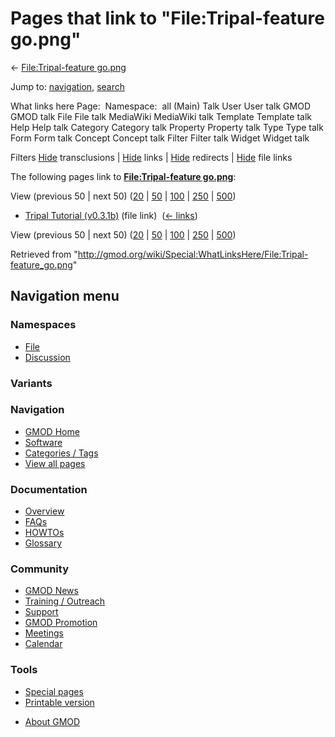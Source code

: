 <div id="mw-page-base" class="noprint">

</div>

<div id="mw-head-base" class="noprint">

</div>

<div id="content" class="mw-body" role="main">

<span id="top"></span>

<div id="mw-js-message" style="display:none;">

</div>



# <span dir="auto">Pages that link to "File:Tripal-feature go.png"</span>

<div id="bodyContent">

<div id="contentSub">

← [File:Tripal-feature
go.png](/wiki/File:Tripal-feature_go.png "File:Tripal-feature go.png")

</div>

<div id="jump-to-nav" class="mw-jump">

Jump to: [navigation](#mw-navigation), [search](#p-search)

</div>

<div id="mw-content-text">

What links here Page:  Namespace:  all (Main) Talk User User talk GMOD
GMOD talk File File talk MediaWiki MediaWiki talk Template Template talk
Help Help talk Category Category talk Property Property talk Type Type
talk Form Form talk Concept Concept talk Filter Filter talk Widget
Widget talk

Filters
[Hide](/mediawiki/index.php?title=Special:WhatLinksHere/File:Tripal-feature_go.png&hidetrans=1 "Special:WhatLinksHere/File:Tripal-feature go.png")
transclusions \|
[Hide](/mediawiki/index.php?title=Special:WhatLinksHere/File:Tripal-feature_go.png&hidelinks=1 "Special:WhatLinksHere/File:Tripal-feature go.png")
links \|
[Hide](/mediawiki/index.php?title=Special:WhatLinksHere/File:Tripal-feature_go.png&hideredirs=1 "Special:WhatLinksHere/File:Tripal-feature go.png")
redirects \|
[Hide](/mediawiki/index.php?title=Special:WhatLinksHere/File:Tripal-feature_go.png&hideimages=1 "Special:WhatLinksHere/File:Tripal-feature go.png")
file links

The following pages link to **[File:Tripal-feature
go.png](/wiki/File:Tripal-feature_go.png "File:Tripal-feature go.png")**:

View (previous 50 \| next 50)
([20](/mediawiki/index.php?title=Special:WhatLinksHere/File:Tripal-feature_go.png&limit=20 "Special:WhatLinksHere/File:Tripal-feature go.png")
\|
[50](/mediawiki/index.php?title=Special:WhatLinksHere/File:Tripal-feature_go.png&limit=50 "Special:WhatLinksHere/File:Tripal-feature go.png")
\|
[100](/mediawiki/index.php?title=Special:WhatLinksHere/File:Tripal-feature_go.png&limit=100 "Special:WhatLinksHere/File:Tripal-feature go.png")
\|
[250](/mediawiki/index.php?title=Special:WhatLinksHere/File:Tripal-feature_go.png&limit=250 "Special:WhatLinksHere/File:Tripal-feature go.png")
\|
[500](/mediawiki/index.php?title=Special:WhatLinksHere/File:Tripal-feature_go.png&limit=500 "Special:WhatLinksHere/File:Tripal-feature go.png"))

- [Tripal Tutorial
  (v0.3.1b)](/wiki/Tripal_Tutorial_(v0.3.1b) "Tripal Tutorial (v0.3.1b)")
  (file link) ‎ <span class="mw-whatlinkshere-tools">([←
  links](/mediawiki/index.php?title=Special:WhatLinksHere&target=Tripal+Tutorial+%28v0.3.1b%29 "Special:WhatLinksHere"))</span>

View (previous 50 \| next 50)
([20](/mediawiki/index.php?title=Special:WhatLinksHere/File:Tripal-feature_go.png&limit=20 "Special:WhatLinksHere/File:Tripal-feature go.png")
\|
[50](/mediawiki/index.php?title=Special:WhatLinksHere/File:Tripal-feature_go.png&limit=50 "Special:WhatLinksHere/File:Tripal-feature go.png")
\|
[100](/mediawiki/index.php?title=Special:WhatLinksHere/File:Tripal-feature_go.png&limit=100 "Special:WhatLinksHere/File:Tripal-feature go.png")
\|
[250](/mediawiki/index.php?title=Special:WhatLinksHere/File:Tripal-feature_go.png&limit=250 "Special:WhatLinksHere/File:Tripal-feature go.png")
\|
[500](/mediawiki/index.php?title=Special:WhatLinksHere/File:Tripal-feature_go.png&limit=500 "Special:WhatLinksHere/File:Tripal-feature go.png"))

</div>

<div class="printfooter">

Retrieved from
"<http://gmod.org/wiki/Special:WhatLinksHere/File:Tripal-feature_go.png>"

</div>

<div id="catlinks" class="catlinks catlinks-allhidden">

</div>

<div class="visualClear">

</div>

</div>

</div>

<div id="mw-navigation">

## Navigation menu

<div id="mw-head">



<div id="left-navigation">

<div id="p-namespaces" class="vectorTabs" role="navigation"
aria-labelledby="p-namespaces-label">

### Namespaces

- <span id="ca-nstab-image"><a href="/wiki/File:Tripal-feature_go.png" accesskey="c"
  title="View the file page [c]">File</a></span>
- <span id="ca-talk"><a
  href="/mediawiki/index.php?title=File_talk:Tripal-feature_go.png&amp;action=edit&amp;redlink=1"
  accesskey="t"
  title="Discussion about the content page [t]">Discussion</a></span>

</div>

<div id="p-variants" class="vectorMenu emptyPortlet" role="navigation"
aria-labelledby="p-variants-label">

### 

### Variants[](#)

<div class="menu">

</div>

</div>

</div>





</div>

</div>

</div>

<div id="mw-panel">

<div id="p-logo" role="banner">

<a href="/wiki/Main_Page"
style="background-image: url(http://gmod.org/images/GMOD-cogs.png);"
title="Visit the main page"></a>

</div>

<div id="p-Navigation" class="portal" role="navigation"
aria-labelledby="p-Navigation-label">

### Navigation

<div class="body">

- <span id="n-GMOD-Home">[GMOD Home](/wiki/Main_Page)</span>
- <span id="n-Software">[Software](/wiki/GMOD_Components)</span>
- <span id="n-Categories-.2F-Tags">[Categories /
  Tags](/wiki/Categories)</span>
- <span id="n-View-all-pages">[View all
  pages](/wiki/Special:AllPages)</span>

</div>

</div>

<div id="p-Documentation" class="portal" role="navigation"
aria-labelledby="p-Documentation-label">

### Documentation

<div class="body">

- <span id="n-Overview">[Overview](/wiki/Overview)</span>
- <span id="n-FAQs">[FAQs](/wiki/Category:FAQ)</span>
- <span id="n-HOWTOs">[HOWTOs](/wiki/Category:HOWTO)</span>
- <span id="n-Glossary">[Glossary](/wiki/Glossary)</span>

</div>

</div>

<div id="p-Community" class="portal" role="navigation"
aria-labelledby="p-Community-label">

### Community

<div class="body">

- <span id="n-GMOD-News">[GMOD News](/wiki/GMOD_News)</span>
- <span id="n-Training-.2F-Outreach">[Training /
  Outreach](/wiki/Training_and_Outreach)</span>
- <span id="n-Support">[Support](/wiki/Support)</span>
- <span id="n-GMOD-Promotion">[GMOD
  Promotion](/wiki/GMOD_Promotion)</span>
- <span id="n-Meetings">[Meetings](/wiki/Meetings)</span>
- <span id="n-Calendar">[Calendar](/wiki/Calendar)</span>

</div>

</div>

<div id="p-tb" class="portal" role="navigation"
aria-labelledby="p-tb-label">

### Tools

<div class="body">

- <span id="t-specialpages"><a href="/wiki/Special:SpecialPages" accesskey="q"
  title="A list of all special pages [q]">Special pages</a></span>
- <span id="t-print"><a
  href="/mediawiki/index.php?title=Special:WhatLinksHere/File:Tripal-feature_go.png&amp;printable=yes"
  rel="alternate" accesskey="p"
  title="Printable version of this page [p]">Printable version</a></span>

</div>

</div>

</div>

</div>

<div id="footer" role="contentinfo">

- <span id="footer-places-about">[About
  GMOD](/wiki/GMOD:About "GMOD:About")</span>

<!-- -->






</div>
